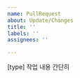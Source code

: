 ```yaml
---
name: PullRequest
about: Update/Changes
title: ''
labels: ''
assignees: ''

---
```


[type] 작업 내용 간단히
